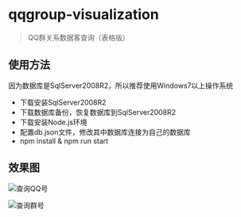 # qqgroup-visualization

> QQ群关系数据客查询（表格版）

## 使用方法
因为数据库是SqlServer2008R2，所以推荐使用Windows7以上操作系统
+ 下载安装SqlServer2008R2
+ 下载数据库备份，恢复数据库到SqlServer2008R2
+ 下载安装Node.js环境
+ 配置db.json文件，修改其中数据库连接为自己的数据库
+ npm install & npm run start

## 效果图
![查询QQ号](https://github.com/gstok/qqgroup-visualization/blob/table/img/1.png)

![查询群号](https://github.com/gstok/qqgroup-visualization/blob/table/img/2.png)
